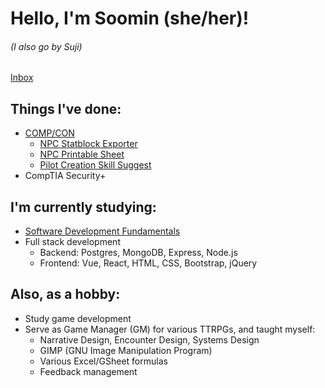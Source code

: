 # Hello, I'm Soomin (she/her)!
###### (I also go by Suji)
[Inbox](https://github.com/nimoooos/nimoooos/discussions)

## Things I've done:
* [COMP/CON](https://github.com/massif-press/compcon/)
  * [NPC Statblock Exporter](https://github.com/massif-press/compcon/blob/master/CHANGELOG.md#features-1)
  * [NPC Printable Sheet](https://github.com/massif-press/compcon/blob/master/CHANGELOG.md#features)
  * [Pilot Creation Skill Suggest](https://github.com/massif-press/compcon/blob/master/CHANGELOG.md#features)
* CompTIA Security+

## I'm currently studying:
* [Software Development Fundamentals](https://www.linkedin.com/learning/paths/software-development-fundamentals)
* Full stack development
  * Backend: Postgres, MongoDB, Express, Node.js
  * Frontend: Vue, React, HTML, CSS, Bootstrap, jQuery

## Also, as a hobby:
* Study game development
* Serve as Game Manager (GM) for various TTRPGs, and taught myself:
  - Narrative Design, Encounter Design, Systems Design
  - GIMP (GNU Image Manipulation Program)
  - Various Excel/GSheet formulas
  - Feedback management
 
